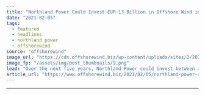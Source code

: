 ```yaml
---
title: "Northland Power Could Invest EUR 13 Billion in Offshore Wind in Next Five Years"
date: "2021-02-05"
tags: 
  - featured
  - headlines
  - northland power
  - offshorewind
source: "offshorewind"
image_url: "https://cdn.offshorewind.biz/wp-content/uploads/sites/2/2021/02/05114004/Northland-Power_illustration.png"
image_fp: "/assets/img/post_thumbnails/9.png"
lead: "Over the next five years, Northland Power could invest between at least CAD 15"
article_url: "https://www.offshorewind.biz/2021/02/05/northland-power-could-invest-eur-13-billion-in-offshore-wind-in-next-five-years/"
---
```


---
